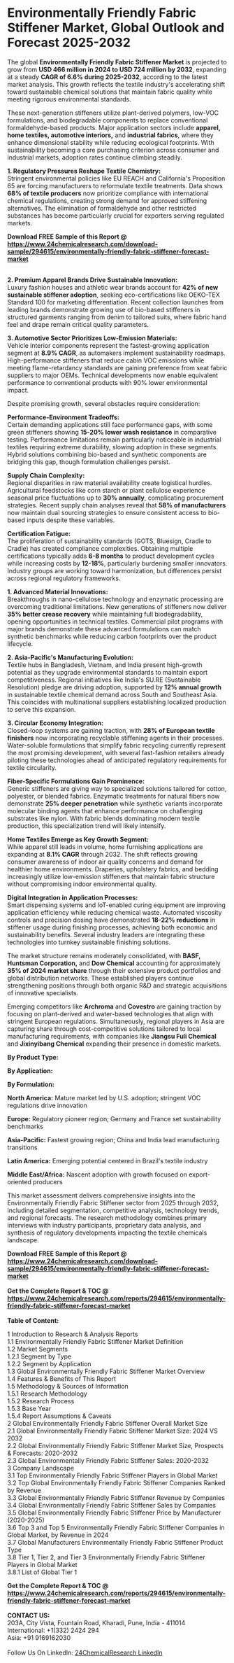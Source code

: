 <h1>Environmentally Friendly Fabric Stiffener Market, Global Outlook and Forecast 2025-2032</h1><p>The global <strong>Environmentally Friendly Fabric Stiffener Market</strong> is projected to grow from <strong>USD 466 million in 2024 to USD 724 million by 2032</strong>, expanding at a steady <strong>CAGR of 6.6% during 2025-2032</strong>, according to the latest market analysis. This growth reflects the textile industry's accelerating shift toward sustainable chemical solutions that maintain fabric quality while meeting rigorous environmental standards.</p><p>These next-generation stiffeners utilize plant-derived polymers, low-VOC formulations, and biodegradable components to replace conventional formaldehyde-based products. Major application sectors include <strong>apparel, home textiles, automotive interiors,</strong> and <strong>industrial fabrics</strong>, where they enhance dimensional stability while reducing ecological footprints. With sustainability becoming a core purchasing criterion across consumer and industrial markets, adoption rates continue climbing steadily.</p><p><strong>1. Regulatory Pressures Reshape Textile Chemistry:</strong><br>
Stringent environmental policies like EU REACH and California's Proposition 65 are forcing manufacturers to reformulate textile treatments. Data shows <strong>68% of textile producers</strong> now prioritize compliance with international chemical regulations, creating strong demand for approved stiffening alternatives. The elimination of formaldehyde and other restricted substances has become particularly crucial for exporters serving regulated markets.</p><div><b>Download FREE Sample of this Report @ 
            <a href="https://www.24chemicalresearch.com/download-sample/294615/environmentally-friendly-fabric-stiffener-forecast-market">
            https://www.24chemicalresearch.com/download-sample/294615/environmentally-friendly-fabric-stiffener-forecast-market</a></b></div><br><p><strong>2. Premium Apparel Brands Drive Sustainable Innovation:</strong><br>
Luxury fashion houses and athletic wear brands account for <strong>42% of new sustainable stiffener adoption</strong>, seeking eco-certifications like OEKO-TEX Standard 100 for marketing differentiation. Recent collection launches from leading brands demonstrate growing use of bio-based stiffeners in structured garments ranging from denim to tailored suits, where fabric hand feel and drape remain critical quality parameters.</p><p><strong>3. Automotive Sector Prioritizes Low-Emission Materials:</strong><br>
Vehicle interior components represent the fastest-growing application segment at <strong>8.9% CAGR</strong>, as automakers implement sustainability roadmaps. High-performance stiffeners that reduce cabin VOC emissions while meeting flame-retardancy standards are gaining preference from seat fabric suppliers to major OEMs. Technical developments now enable equivalent performance to conventional products with 90% lower environmental impact.</p><p>Despite promising growth, several obstacles require consideration:</p><p><strong>Performance-Environment Tradeoffs:</strong><br>
Certain demanding applications still face performance gaps, with some green stiffeners showing <strong>15-20% lower wash resistance</strong> in comparative testing. Performance limitations remain particularly noticeable in industrial textiles requiring extreme durability, slowing adoption in these segments. Hybrid solutions combining bio-based and synthetic components are bridging this gap, though formulation challenges persist.</p><p><strong>Supply Chain Complexity:</strong><br>
Regional disparities in raw material availability create logistical hurdles. Agricultural feedstocks like corn starch or plant cellulose experience seasonal price fluctuations up to <strong>30% annually</strong>, complicating procurement strategies. Recent supply chain analyses reveal that <strong>58% of manufacturers</strong> now maintain dual sourcing strategies to ensure consistent access to bio-based inputs despite these variables.</p><p><strong>Certification Fatigue:</strong><br>
The proliferation of sustainability standards (GOTS, Bluesign, Cradle to Cradle) has created compliance complexities. Obtaining multiple certifications typically adds <strong>6-8 months</strong> to product development cycles while increasing costs by <strong>12-18%</strong>, particularly burdening smaller innovators. Industry groups are working toward harmonization, but differences persist across regional regulatory frameworks.</p><p><strong>1. Advanced Material Innovations:</strong><br>
Breakthroughs in nano-cellulose technology and enzymatic processing are overcoming traditional limitations. New generations of stiffeners now deliver <strong>35% better crease recovery</strong> while maintaining full biodegradability, opening opportunities in technical textiles. Commercial pilot programs with major brands demonstrate these advanced formulations can match synthetic benchmarks while reducing carbon footprints over the product lifecycle.</p><p><strong>2. Asia-Pacific's Manufacturing Evolution:</strong><br>
Textile hubs in Bangladesh, Vietnam, and India present high-growth potential as they upgrade environmental standards to maintain export competitiveness. Regional initiatives like India's SU.RE (Sustainable Resolution) pledge are driving adoption, supported by <strong>12% annual growth</strong> in sustainable textile chemical demand across South and Southeast Asia. This coincides with multinational suppliers establishing localized production to serve this expansion.</p><p><strong>3. Circular Economy Integration:</strong><br>
Closed-loop systems are gaining traction, with <strong>28% of European textile finishers</strong> now incorporating recyclable stiffening agents in their processes. Water-soluble formulations that simplify fabric recycling currently represent the most promising development, with several fast-fashion retailers already piloting these technologies ahead of anticipated regulatory requirements for textile circularity.</p><p><strong>Fiber-Specific Formulations Gain Prominence:</strong><br>
Generic stiffeners are giving way to specialized solutions tailored for cotton, polyester, or blended fabrics. Enzymatic treatments for natural fibers now demonstrate <strong>25% deeper penetration</strong> while synthetic variants incorporate molecular binding agents that enhance performance on challenging substrates like nylon. With fabric blends dominating modern textile production, this specialization trend will likely intensify.</p><p><strong>Home Textiles Emerge as Key Growth Segment:</strong><br>
While apparel still leads in volume, home furnishing applications are expanding at <strong>8.1% CAGR</strong> through 2032. The shift reflects growing consumer awareness of indoor air quality concerns and demand for healthier home environments. Draperies, upholstery fabrics, and bedding increasingly utilize low-emission stiffeners that maintain fabric structure without compromising indoor environmental quality.</p><p><strong>Digital Integration in Application Processes:</strong><br>
Smart dispensing systems and IoT-enabled curing equipment are improving application efficiency while reducing chemical waste. Automated viscosity controls and precision dosing have demonstrated <strong>18-22% reductions</strong> in stiffener usage during finishing processes, achieving both economic and sustainability benefits. Several industry leaders are integrating these technologies into turnkey sustainable finishing solutions.</p><p>The market structure remains moderately consolidated, with <strong>BASF, Huntsman Corporation,</strong> and <strong>Dow Chemical</strong> accounting for approximately <strong>35% of 2024 market share</strong> through their extensive product portfolios and global distribution networks. These established players continue strengthening positions through both organic R&amp;D and strategic acquisitions of innovative specialists.</p><p>Emerging competitors like <strong>Archroma</strong> and <strong>Covestro</strong> are gaining traction by focusing on plant-derived and water-based technologies that align with stringent European regulations. Simultaneously, regional players in Asia are capturing share through cost-competitive solutions tailored to local manufacturing requirements, with companies like <strong>Jiangsu Fuli Chemical</strong> and <strong>Jixinyibang Chemical</strong> expanding their presence in domestic markets.</p><p><strong>By Product Type:</strong></p><p><strong>By Application:</strong></p><p><strong>By Formulation:</strong></p><p><strong>North America:</strong> Mature market led by U.S. adoption; stringent VOC regulations drive innovation</p><p><strong>Europe:</strong> Regulatory pioneer region; Germany and France set sustainability benchmarks</p><p><strong>Asia-Pacific:</strong> Fastest growing region; China and India lead manufacturing transitions</p><p><strong>Latin America:</strong> Emerging potential centered in Brazil's textile industry</p><p><strong>Middle East/Africa:</strong> Nascent adoption with growth focused on export-oriented producers</p><p>This market assessment delivers comprehensive insights into the Environmentally Friendly Fabric Stiffener sector from 2025 through 2032, including detailed segmentation, competitive analysis, technology trends, and regional forecasts. The research methodology combines primary interviews with industry participants, proprietary data analysis, and synthesis of regulatory developments impacting the textile chemicals landscape.</p><div><b>Download FREE Sample of this Report @ 
            <a href="https://www.24chemicalresearch.com/download-sample/294615/environmentally-friendly-fabric-stiffener-forecast-market">
            https://www.24chemicalresearch.com/download-sample/294615/environmentally-friendly-fabric-stiffener-forecast-market</a></b></div><br><div><b>Get the Complete Report & TOC @ 
            <a href="https://www.24chemicalresearch.com/reports/294615/environmentally-friendly-fabric-stiffener-forecast-market">
            https://www.24chemicalresearch.com/reports/294615/environmentally-friendly-fabric-stiffener-forecast-market</a></b></div><br>
            <b>Table of Content:</b><p>1 Introduction to Research & Analysis Reports<br />
 1.1 Environmentally Friendly Fabric Stiffener Market Definition<br />
 1.2 Market Segments<br />
 1.2.1 Segment by Type<br />
 1.2.2 Segment by Application<br />
 1.3 Global Environmentally Friendly Fabric Stiffener Market Overview<br />
 1.4 Features & Benefits of This Report<br />
 1.5 Methodology & Sources of Information<br />
 1.5.1 Research Methodology<br />
 1.5.2 Research Process<br />
 1.5.3 Base Year<br />
 1.5.4 Report Assumptions & Caveats<br />
2 Global Environmentally Friendly Fabric Stiffener Overall Market Size<br />
 2.1 Global Environmentally Friendly Fabric Stiffener Market Size: 2024 VS 2032<br />
 2.2 Global Environmentally Friendly Fabric Stiffener Market Size, Prospects & Forecasts: 2020-2032<br />
 2.3 Global Environmentally Friendly Fabric Stiffener Sales: 2020-2032<br />
3 Company Landscape<br />
 3.1 Top Environmentally Friendly Fabric Stiffener Players in Global Market<br />
 3.2 Top Global Environmentally Friendly Fabric Stiffener Companies Ranked by Revenue<br />
 3.3 Global Environmentally Friendly Fabric Stiffener Revenue by Companies<br />
 3.4 Global Environmentally Friendly Fabric Stiffener Sales by Companies<br />
 3.5 Global Environmentally Friendly Fabric Stiffener Price by Manufacturer (2020-2025)<br />
 3.6 Top 3 and Top 5 Environmentally Friendly Fabric Stiffener Companies in Global Market, by Revenue in 2024<br />
 3.7 Global Manufacturers Environmentally Friendly Fabric Stiffener Product Type<br />
 3.8 Tier 1, Tier 2, and Tier 3 Environmentally Friendly Fabric Stiffener Players in Global Market<br />
 3.8.1 List of Global Tier 1</p><div><b>Get the Complete Report & TOC @ 
            <a href="https://www.24chemicalresearch.com/reports/294615/environmentally-friendly-fabric-stiffener-forecast-market">
            https://www.24chemicalresearch.com/reports/294615/environmentally-friendly-fabric-stiffener-forecast-market</a></b></div><br><b>CONTACT US:</b><br>
            203A, City Vista, Fountain Road, Kharadi, Pune, India - 411014<br>
            International: +1(332) 2424 294<br>
            Asia: +91 9169162030 <br><br>
            Follow Us On LinkedIn: <a href="https://www.linkedin.com/company/24chemicalresearch/">24ChemicalResearch LinkedIn</a>